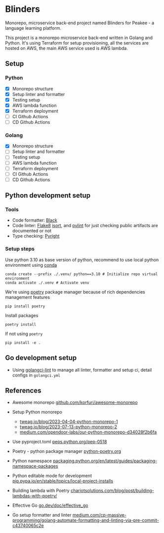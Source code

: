 # Blinders

Monorepo, microservice back-end project named Blinders for Peakee - a language learning platform.

This project is a monorepo microservice back-end written in Golang and Python. It's using Terraform for setup provisioning, all the services are hosted on AWS, the main AWS service used is AWS lambda.

## Setup

### Python

-   [x] Monorepo structure
-   [x] Setup linter and formatter
-   [x] Testing setup
-   [x] AWS lambda function
-   [x] Terraform deployment
-   [ ] CI Github Actions
-   [ ] CD Github Actions

### Golang

-   [x] Monorepo structure
-   [ ] Setup linter and formatter
-   [ ] Testing setup
-   [ ] AWS lambda function
-   [ ] Terraform deployment
-   [ ] CI Github Actions
-   [ ] CD Github Actions

## Python development setup

### Tools

-   Code formatter: [Black](https://github.com/psf/black)
-   Code linter: [Flake8](https://flake8.pycqa.org/en/latest/user/index.html) [isort](https://github.com/PyCQA/isort), and [pylint](https://pypi.org/project/pylint/) for just checking public artifacts are documented or not
-   Type checking: [Pyright](https://github.com/microsoft/pyright#static-type-checker-for-python)

### Setup steps

Use python 3.10 as base version of python, recommend to use local python environment using [conda](https://www.anaconda.com/)

```shell
conda create --prefix ./.venv/ python==3.10 # Initialize repo virtual environment
conda activate ./.venv # Activate venv
```

We're using [poetry](https://python-poetry.org/) package manager because of rich dependencies management features

```shell
pip install poetry
```

Install packages

```shell
poetry install
```

If not using `poetry`

```shell
pip install -e .
```

## Go development setup

-   Using [golangci-lint](https://golangci-lint.run/) to manage all linter, formatter and setup ci, detail configs in `golangci.yml`

## References

-   Awesome monorepo [github.com/korfuri/awesome-monorepo](https://github.com/korfuri/awesome-monorepo)

-   Setup Python monorepo
    -   [tweag.io/blog/2023-04-04-python-monorepo-1](https://www.tweag.io/blog/2023-04-04-python-monorepo-1/)
    -   [tweag.io/blog/2023-07-13-python-monorepo-2](https://www.tweag.io/blog/2023-07-13-python-monorepo-2/)
    -   [medium.com/opendoor-labs/our-python-monorepo-d34028f2b6fa](medium.com/opendoor-labs/our-python-monorepo-d34028f2b6fa)
-   Use pyproject.toml [peps.python.org/pep-0518](https://peps.python.org/pep-0518/)
-   Poetry - python package manager [python-poetry.org](https://python-poetry.org/docs/)
-   Python namespace [packaging.python.org/en/latest/guides/packaging-namespace-packages](https://packaging.python.org/en/latest/guides/packaging-namespace-packages/)
-   Python editable mode for development [pip.pypa.io/en/stable/topics/local-project-installs](https://pip.pypa.io/en/stable/topics/local-project-installs/)
-   Building lambda with Poetry [chariotsolutions.com/blog/post/building-lambdas-with-poetry/](https://chariotsolutions.com/blog/post/building-lambdas-with-poetry/)

-   Effective Go [go.dev/doc/effective_go](https://go.dev/doc/effective_go)
-   Go setup formatter and linter [medium.com/cp-massive-programming/golang-automate-formatting-and-linting-via-pre-commit-c43740065c2e](https://medium.com/cp-massive-programming/golang-automate-formatting-and-linting-via-pre-commit-c43740065c2e)
